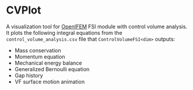 # CVPlot

A visualization tool for [OpenIFEM](https://github.com/OpenIFEM/OpenIFEM) FSI module with control volume analysis. It plots the following integral equations from the `control_volume_analysis.csv` file that `ControlVolumeFSI<dim>` outputs:

 - Mass conservation
 - Momentum equation
 - Mechanical energy balance
 - Generalized Bernoulli equation
 - Gap history
 - VF surface motion animation

